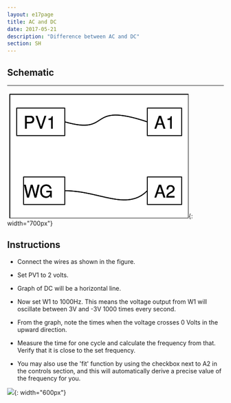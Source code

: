 ```yaml
---
layout: e17page
title: AC and DC
date: 2017-05-21
description: "Difference between AC and DC"
section: SH
---
```

## Schematic
___
![](images/schematics/ac-dc.png){: width="700px"}

## Instructions

- Connect the wires  as shown in the figure.

- Set PV1 to 2 volts. 

- Graph of DC will be a horizontal line.

- Now set W1 to 1000Hz. This means the voltage output from W1 will oscillate between 3V and -3V 1000 times every second.

- From the graph, note the times when the voltage crosses 0 Volts in the upward direction.

- Measure the time for one cycle and calculate the frequency from that. Verify that it is close to the set frequency.
 
- You may also use the 'fit' function by using the checkbox next to A2 in the controls section, and this will automatically derive a precise value of the frequency for you.
 

![](images/photographs/ac-dc.jpg){: width="600px"}


